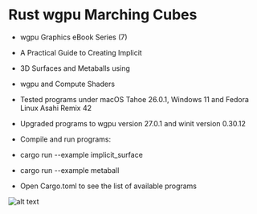 # Rust wgpu Marching Cubes

* wgpu Graphics eBook Series (7)
* A Practical Guide to Creating Implicit
* 3D Surfaces and Metaballs using
* wgpu and Compute Shaders

* Tested programs under macOS Tahoe 26.0.1, Windows 11 and Fedora Linux Asahi Remix 42
* Upgraded programs to wgpu version 27.0.1 and winit version 0.30.12

* Compile and run programs:
* cargo run --example implicit_surface
* cargo run --example metaball

* Open Cargo.toml to see the list of available programs

![alt text](https://github.com/carlosvneto/wgpu-wgpu-marching-cubes/blob/main/images/ebook_cover.jpg?raw=true)
